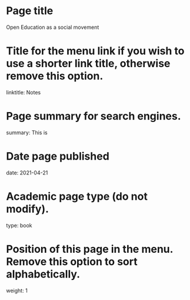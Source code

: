 # Page title
Open Education as a social movement

# Title for the menu link if you wish to use a shorter link title, otherwise remove this option.
linktitle: Notes

# Page summary for search engines.
summary: This is

# Date page published
date: 2021-04-21

# Academic page type (do not modify).
type: book

# Position of this page in the menu. Remove this option to sort alphabetically.
weight: 1
